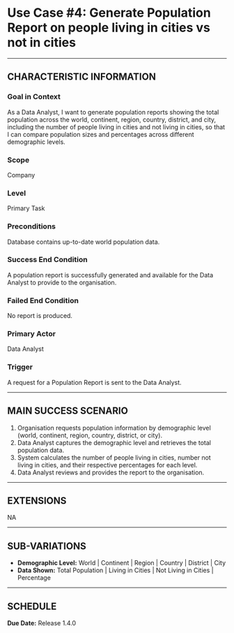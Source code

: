 # Use Case #4: Generate Population Report on people living in cities vs not in cities

---

## CHARACTERISTIC INFORMATION

### Goal in Context
As a Data Analyst, I want to generate population reports showing the total population across the world, continent, 
region, country, district, and city, including the number of people living in cities and not living in cities, so that 
I can compare population sizes and percentages across different demographic levels.

### Scope
Company

### Level
Primary Task

### Preconditions
Database contains up-to-date world population data.

### Success End Condition
A population report is successfully generated and available for the Data Analyst to provide to the organisation.

### Failed End Condition
No report is produced.

### Primary Actor
Data Analyst

### Trigger
A request for a Population Report is sent to the Data Analyst.

---

## MAIN SUCCESS SCENARIO
1. Organisation requests population information by demographic level (world, continent, region, country, district, or 
city).
2. Data Analyst captures the demographic level and retrieves the total population data.
3. System calculates the number of people living in cities, number not living in cities, and their respective 
percentages for each level.
4. Data Analyst reviews and provides the report to the organisation.

---

## EXTENSIONS
NA

---

## SUB-VARIATIONS
- **Demographic Level:** World | Continent | Region | Country | District | City
- **Data Shown:** Total Population | Living in Cities | Not Living in Cities | Percentage

---

## SCHEDULE
**Due Date:** Release 1.4.0
